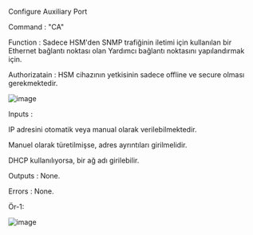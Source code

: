 Configure Auxiliary Port

Command : "CA"

Function : Sadece HSM'den SNMP trafiğinin iletimi için kullanılan bir Ethernet bağlantı noktası olan Yardımcı bağlantı noktasını yapılandırmak için.


Authorizatain : HSM cihazının yetkisinin sadece offline ve secure olması gerekmektedir.

![image](https://user-images.githubusercontent.com/77227227/196161838-7d97a9b8-2958-47aa-956f-569a725a7e6a.png)

Inputs : 

IP adresini otomatik veya manual olarak verilebilmektedir.

Manuel olarak türetilmişse, adres ayrıntıları girilmelidir.

DHCP kullanılıyorsa, bir ağ adı girilebilir.

Outputs : None.

Errors : None.

Ör-1:

![image](https://user-images.githubusercontent.com/77227227/196161838-7d97a9b8-2958-47aa-956f-569a725a7e6a.png)

